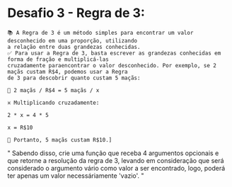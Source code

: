 # Desafio 3 - Regra de 3:
    📚 A Regra de 3 é um método simples para encontrar um valor desconhecido em uma proporção, utilizando 
    a relação entre duas grandezas conhecidas.
    ✅ Para usar a Regra de 3, basta escrever as grandezas conhecidas em forma de fração e multiplicá-las
    cruzadamente paraencontrar o valor desconhecido. Por exemplo, se 2 maçãs custam R$4, podemos usar a Regra
    de 3 para descobrir quanto custam 5 maçãs:

    🍎 2 maçãs / R$4 = 5 maçãs / x

    ♓ Multiplicando cruzadamente:

    2 * x = 4 * 5

    x = R$10

    👀 Portanto, 5 maçãs custam R$10.]
    
" Sabendo disso, crie uma função que receba 4 argumentos opcionais e que retorne a resolução 
da regra de 3, levando em consideração que será considerado o argumento vário como valor a ser
encontrado, logo, poderá ter apenas um valor necessáriamente 'vazio'. "
